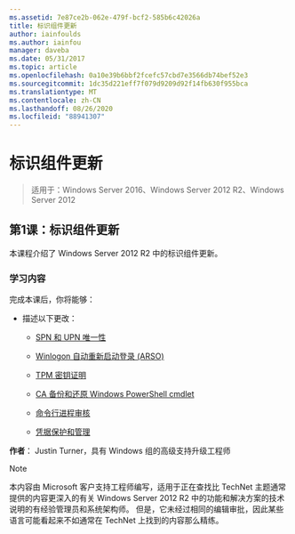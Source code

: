```yaml
---
ms.assetid: 7e87ce2b-062e-479f-bcf2-585b6c42026a
title: 标识组件更新
author: iainfoulds
ms.author: iainfou
manager: daveba
ms.date: 05/31/2017
ms.topic: article
ms.openlocfilehash: 0a10e39b6bbf2fcefc57cbd7e3566db74bef52e3
ms.sourcegitcommit: 1dc35d221eff7f079d9209d92f14fb630f955bca
ms.translationtype: MT
ms.contentlocale: zh-CN
ms.lasthandoff: 08/26/2020
ms.locfileid: "88941307"
---
```

# <a name="identity-component-updates"></a>标识组件更新

>适用于：Windows Server 2016、Windows Server 2012 R2、Windows Server 2012


## <a name="lesson-1-identity-component-updates"></a>第1课：标识组件更新
本课程介绍了 Windows Server 2012 R2 中的标识组件更新。

### <a name="what-you-will-learn"></a>学习内容
完成本课后，你将能够：

-   描述以下更改：

    -   [SPN 和 UPN 唯一性](../../../ad-ds/manage/component-updates/SPN-and-UPN-uniqueness.md)

    -   [Winlogon 自动重新启动登录 &#40;ARSO&#41;](../../../ad-ds/manage/component-updates/Winlogon-Automatic-Restart-Sign-On--ARSO-.md)

    -   [TPM 密钥证明](../../../ad-ds/manage/component-updates/TPM-Key-Attestation.md)

    -   [CA 备份和还原 Windows PowerShell cmdlet](../../../ad-ds/manage/component-updates/CA-Backup-and-Restore-Windows-PowerShell-cmdlets.md)

    -   [命令行进程审核](../../../ad-ds/manage/component-updates/Command-line-process-auditing.md)

    -   [凭据保护和管理](/previous-versions/windows/it-pro/windows-server-2012-R2-and-2012/dn408190(v=ws.11))

**作者**： Justin Turner，具有 Windows 组的高级支持升级工程师

> [!NOTE]
> 本内容由 Microsoft 客户支持工程师编写，适用于正在查找比 TechNet 主题通常提供的内容更深入的有关 Windows Server 2012 R2 中的功能和解决方案的技术说明的有经验管理员和系统架构师。 但是，它未经过相同的编辑审批，因此某些语言可能看起来不如通常在 TechNet 上找到的内容那么精练。

